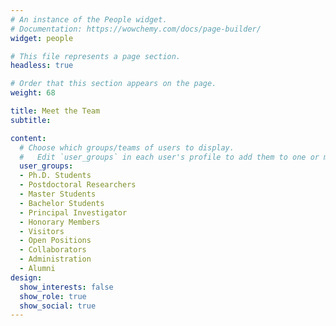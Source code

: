 ```yaml
---
# An instance of the People widget.
# Documentation: https://wowchemy.com/docs/page-builder/
widget: people

# This file represents a page section.
headless: true

# Order that this section appears on the page.
weight: 68

title: Meet the Team
subtitle:

content:
  # Choose which groups/teams of users to display.
  #   Edit `user_groups` in each user's profile to add them to one or more of these groups.
  user_groups:
  - Ph.D. Students
  - Postdoctoral Researchers
  - Master Students
  - Bachelor Students
  - Principal Investigator
  - Honorary Members
  - Visitors
  - Open Positions
  - Collaborators
  - Administration
  - Alumni
design:
  show_interests: false
  show_role: true
  show_social: true
---
```

